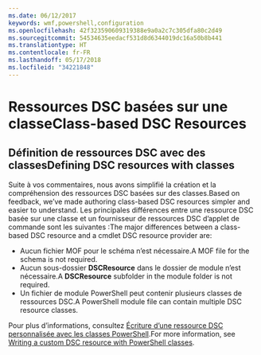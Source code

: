 ```yaml
---
ms.date: 06/12/2017
keywords: wmf,powershell,configuration
ms.openlocfilehash: 42f323590609319388e9a0a2c7c305dfa80c2d49
ms.sourcegitcommit: 54534635eedacf531d8d6344019dc16a50b8b441
ms.translationtype: HT
ms.contentlocale: fr-FR
ms.lasthandoff: 05/17/2018
ms.locfileid: "34221848"
---
```

# <a name="class-based-dsc-resources"></a><span data-ttu-id="5db93-102">Ressources DSC basées sur une classe</span><span class="sxs-lookup"><span data-stu-id="5db93-102">Class-based DSC Resources</span></span>

## <a name="defining-dsc-resources-with-classes"></a><span data-ttu-id="5db93-103">Définition de ressources DSC avec des classes</span><span class="sxs-lookup"><span data-stu-id="5db93-103">Defining DSC resources with classes</span></span>

<span data-ttu-id="5db93-104">Suite à vos commentaires, nous avons simplifié la création et la compréhension des ressources DSC basées sur des classes.</span><span class="sxs-lookup"><span data-stu-id="5db93-104">Based on feedback, we’ve made authoring class-based DSC resources simpler and easier to understand.</span></span>
<span data-ttu-id="5db93-105">Les principales différences entre une ressource DSC basée sur une classe et un fournisseur de ressources DSC d’applet de commande sont les suivantes :</span><span class="sxs-lookup"><span data-stu-id="5db93-105">The major differences between a class-based DSC resource and a cmdlet DSC resource provider are:</span></span>

* <span data-ttu-id="5db93-106">Aucun fichier MOF pour le schéma n’est nécessaire.</span><span class="sxs-lookup"><span data-stu-id="5db93-106">A MOF file for the schema is not required.</span></span>
* <span data-ttu-id="5db93-107">Aucun sous-dossier **DSCResource** dans le dossier de module n’est nécessaire.</span><span class="sxs-lookup"><span data-stu-id="5db93-107">A **DSCResource** subfolder in the module folder is not required.</span></span>
* <span data-ttu-id="5db93-108">Un fichier de module PowerShell peut contenir plusieurs classes de ressources DSC.</span><span class="sxs-lookup"><span data-stu-id="5db93-108">A PowerShell module file can contain multiple DSC resource classes.</span></span>

<span data-ttu-id="5db93-109">Pour plus d’informations, consultez [Écriture d’une ressource DSC personnalisée avec les classes PowerShell](https://msdn.microsoft.com/powershell/dsc/authoringresource).</span><span class="sxs-lookup"><span data-stu-id="5db93-109">For more information, see [Writing a custom DSC resource with PowerShell classes](https://msdn.microsoft.com/powershell/dsc/authoringresource).</span></span>
